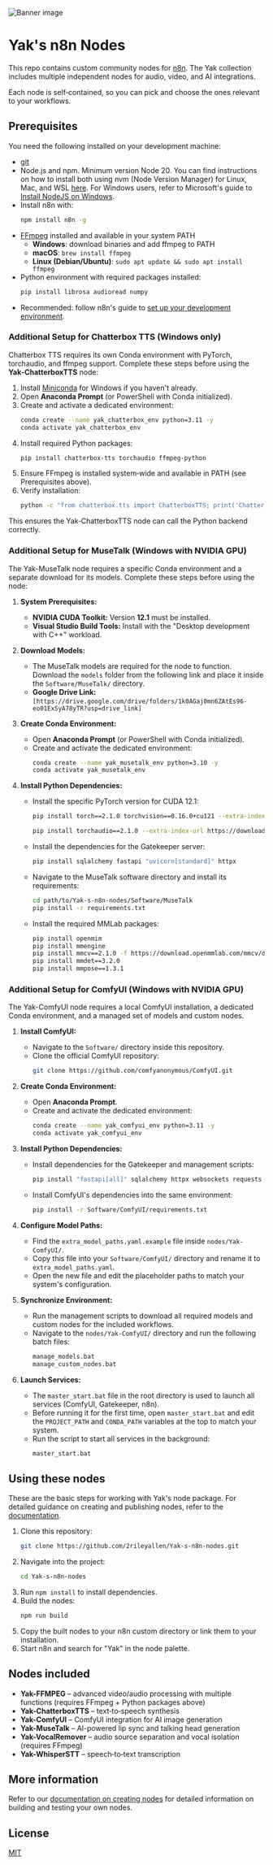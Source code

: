 ![Banner image](https://user-images.githubusercontent.com/10284570/173569848-c624317f-42b1-45a6-ab09-f0ea3c247648.png)

# Yak's n8n Nodes

This repo contains custom community nodes for [n8n](https://n8n.io). The Yak collection includes multiple independent nodes for audio, video, and AI integrations.

Each node is self‑contained, so you can pick and choose the ones relevant to your workflows.

## Prerequisites

You need the following installed on your development machine:

* [git](https://git-scm.com/downloads)
* Node.js and npm. Minimum version Node 20. You can find instructions on how to install both using nvm (Node Version Manager) for Linux, Mac, and WSL [here](https://github.com/nvm-sh/nvm). For Windows users, refer to Microsoft's guide to [Install NodeJS on Windows](https://docs.microsoft.com/en-us/windows/dev-environment/javascript/nodejs-on-windows).
* Install n8n with:
    ```bash
    npm install n8n -g
    ```
* [FFmpeg](https://ffmpeg.org/download.html) installed and available in your system PATH
    * **Windows**: download binaries and add ffmpeg to PATH
    * **macOS**: `brew install ffmpeg`
    * **Linux (Debian/Ubuntu)**: `sudo apt update && sudo apt install ffmpeg`
* Python environment with required packages installed:
    ```bash
    pip install librosa audioread numpy
    ```
* Recommended: follow n8n's guide to [set up your development environment](https://docs.n8n.io/integrations/creating-nodes/build/node-development-environment/).

### Additional Setup for Chatterbox TTS (Windows only)

Chatterbox TTS requires its own Conda environment with PyTorch, torchaudio, and ffmpeg support. Complete these steps before using the **Yak‑ChatterboxTTS** node:

1.  Install [Miniconda](https://docs.conda.io/en/main/miniconda.html) for Windows if you haven't already.
2.  Open **Anaconda Prompt** (or PowerShell with Conda initialized).
3.  Create and activate a dedicated environment:
    ```bash
    conda create --name yak_chatterbox_env python=3.11 -y
    conda activate yak_chatterbox_env
    ```
4.  Install required Python packages:
    ```bash
    pip install chatterbox-tts torchaudio ffmpeg-python
    ```
5.  Ensure FFmpeg is installed system‑wide and available in PATH (see Prerequisites above).
6.  Verify installation:
    ```bash
    python -c "from chatterbox.tts import ChatterboxTTS; print('ChatterboxTTS ready')"
    ```

This ensures the Yak‑ChatterboxTTS node can call the Python backend correctly.

### Additional Setup for MuseTalk (Windows with NVIDIA GPU)

The Yak-MuseTalk node requires a specific Conda environment and a separate download for its models. Complete these steps before using the node:

1.  **System Prerequisites:**
    * **NVIDIA CUDA Toolkit:** Version **12.1** must be installed.
    * **Visual Studio Build Tools:** Install with the "Desktop development with C++" workload.

2.  **Download Models:**
    * The MuseTalk models are required for the node to function. Download the `models` folder from the following link and place it inside the `Software/MuseTalk/` directory.
    * **Google Drive Link:** `[https://drive.google.com/drive/folders/1k0AGaj0mn6ZAtEs96-eo01ExSyA78yTR?usp=drive_link]`

3.  **Create Conda Environment:**
    * Open **Anaconda Prompt** (or PowerShell with Conda initialized).
    * Create and activate the dedicated environment:
        ```bash
        conda create --name yak_musetalk_env python=3.10 -y
        conda activate yak_musetalk_env
        ```

4.  **Install Python Dependencies:**
    * Install the specific PyTorch version for CUDA 12.1:
        ```bash
        pip install torch==2.1.0 torchvision==0.16.0+cu121 --extra-index-url https://download.pytorch.org/whl/cu121
        ```
        ```bash
        pip install torchaudio==2.1.0 --extra-index-url https://download.pytorch.org/whl/cu121
        ```
    * Install the dependencies for the Gatekeeper server:
        ```bash
        pip install sqlalchemy fastapi "uvicorn[standard]" httpx
        ```
    * Navigate to the MuseTalk software directory and install its requirements:
        ```bash
        cd path/to/Yak-s-n8n-nodes/Software/MuseTalk
        pip install -r requirements.txt
        ```
    * Install the required MMLab packages:
        ```bash
        pip install openmim
        pip install mmengine
        pip install mmcv==2.1.0 -f https://download.openmmlab.com/mmcv/dist/cu121/torch2.1.0/index.html
        pip install mmdet==3.2.0
        pip install mmpose==1.3.1
        ```

### Additional Setup for ComfyUI (Windows with NVIDIA GPU)

The Yak-ComfyUI node requires a local ComfyUI installation, a dedicated Conda environment, and a managed set of models and custom nodes.

1.  **Install ComfyUI:**
    * Navigate to the `Software/` directory inside this repository.
    * Clone the official ComfyUI repository:
        ```bash
        git clone https://github.com/comfyanonymous/ComfyUI.git
        ```

2.  **Create Conda Environment:**
    * Open **Anaconda Prompt**.
    * Create and activate the dedicated environment:
        ```bash
        conda create --name yak_comfyui_env python=3.11 -y
        conda activate yak_comfyui_env
        ```

3.  **Install Python Dependencies:**
    * Install dependencies for the Gatekeeper and management scripts:
        ```bash
        pip install "fastapi[all]" sqlalchemy httpx websockets requests tqdm gdown
        ```
    * Install ComfyUI's dependencies into the same environment:
        ```bash
        pip install -r Software/ComfyUI/requirements.txt
        ```

4.  **Configure Model Paths:**
    * Find the `extra_model_paths.yaml.example` file inside `nodes/Yak-ComfyUI/`.
    * Copy this file into your `Software/ComfyUI/` directory and rename it to `extra_model_paths.yaml`.
    * Open the new file and edit the placeholder paths to match your system's configuration.

5.  **Synchronize Environment:**
    * Run the management scripts to download all required models and custom nodes for the included workflows.
    * Navigate to the `nodes/Yak-ComfyUI/` directory and run the following batch files:
        ```bash
        manage_models.bat
        manage_custom_nodes.bat
        ```

6.  **Launch Services:**
    * The `master_start.bat` file in the root directory is used to launch all services (ComfyUI, Gatekeeper, n8n).
    * Before running it for the first time, open `master_start.bat` and edit the `PROJECT_PATH` and `CONDA_PATH` variables at the top to match your system.
    * Run the script to start all services in the background:
        ```bash
        master_start.bat
        ```

## Using these nodes

These are the basic steps for working with Yak's node package. For detailed guidance on creating and publishing nodes, refer to the [documentation](https://docs.n8n.io/integrations/creating-nodes/).

1.  Clone this repository:
    ```bash
    git clone https://github.com/2rileyallen/Yak-s-n8n-nodes.git
    ```
2.  Navigate into the project:
    ```bash
    cd Yak-s-n8n-nodes
    ```
3.  Run `npm install` to install dependencies.
4.  Build the nodes:
    ```bash
    npm run build
    ```
5.  Copy the built nodes to your n8n custom directory or link them to your installation.
6.  Start n8n and search for "Yak" in the node palette.

## Nodes included

* **Yak-FFMPEG** – advanced video/audio processing with multiple functions (requires FFmpeg + Python packages above)
* **Yak-ChatterboxTTS** – text‑to‑speech synthesis
* **Yak-ComfyUI** – ComfyUI integration for AI image generation
* **Yak-MuseTalk** – AI-powered lip sync and talking head generation
* **Yak-VocalRemover** – audio source separation and vocal isolation (requires FFmpeg)
* **Yak-WhisperSTT** – speech‑to‑text transcription

## More information

Refer to our [documentation on creating nodes](https://docs.n8n.io/integrations/creating-nodes/) for detailed information on building and testing your own nodes.

## License

[MIT](LICENSE.md)